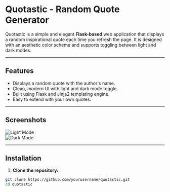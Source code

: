 # Quotastic - Random Quote Generator

Quotastic is a simple and elegant **Flask-based** web application that displays a random inspirational quote each time you refresh the page. It is designed with an aesthetic color scheme and supports toggling between light and dark modes.

---

## Features

- Displays a random quote with the author's name.
- Clean, modern UI with light and dark mode toggle.
- Built using Flask and Jinja2 templating engine.
- Easy to extend with your own quotes.

---

## Screenshots

![Light Mode](screenshots/light.png)  
![Dark Mode](screenshots/dark.png)


---

## Installation

1. **Clone the repository:**

```bash
git clone https://github.com/yourusername/quotastic.git
cd quotastic
